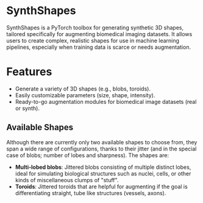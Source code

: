 # SynthShapes
SynthShapes is a PyTorch toolbox for generating synthetic 3D shapes, tailored specifically for augmenting biomedical imaging datasets. It allows users to create complex, realistic shapes for use in machine learning pipelines, especially when training data is scarce or needs augmentation.

# Features
* Generate a variety of 3D shapes (e.g., blobs, toroids).
* Easily customizable parameters (size, shape, intensity).
* Ready-to-go augmentation modules for biomedical image datasets (real or synth).

## Available Shapes
Although there are currently only two available shapes to choose from, they span a wide range of configurations, thanks to their jitter (and in the special case of blobs; number of lobes and sharpness). The shapes are:

* **Multi-lobed blobs**: Jittered blobs consisting of multiple distinct lobes, ideal for simulating biological structures such as nuclei, cells, or other kinds of miscellaneous clumps of "stuff".
* **Toroids**: Jittered toroids that are helpful for augmenting if the goal is differentiating straight, tube like structures (vessels, axons).
